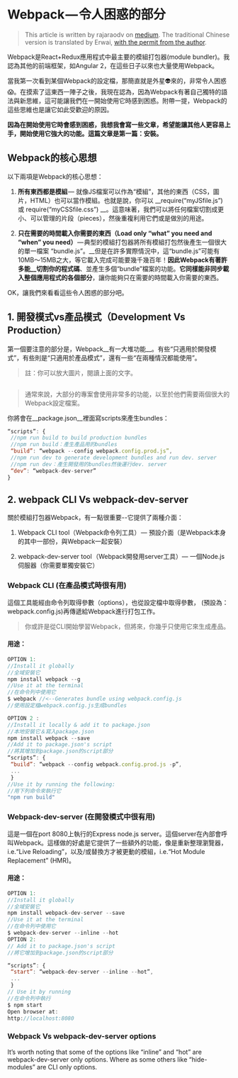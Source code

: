 # Webpack — 令人困惑的部分

> This article is written by rajaraodv on  [medium](https://medium.com/@rajaraodv/webpack-the-confusing-parts-58712f8fcad9#.f7pdxr8fe).
> The traditional Chinese version is translated by Erwai, [with the permit from the author](https://medium.com/@erwai/many-thanks-rajaraodv-21bb42c93678#.slma5xuwi).

Webpack是React+Redux應用程式中最主要的模組打包器(module bundler)。我認為其他的前端框架，如Angular 2，在這些日子以來也大量使用Webpack。

當我第一次看到某個Webpack的設定檔，那簡直就是外星👽來的，非常令人困惑😱。在摸索了這東西一陣子之後，我現在認為，因為Webpack有著自己獨特的語法與新思維，這可能讓我們在一開始使用它時感到困惑。附帶一提，Webpack的這些思維也是讓它如此受歡迎的原因。

__因為在開始使用它時會感到困惑，我想我會寫一些文章，希望能讓其他人更容易上手，開始使用它強大的功能。這篇文章是第一篇：安裝。__

## Webpack的核心思想

以下兩項是Webpack的核心思想：

1. __所有東西都是模組__ — 就像JS檔案可以作為“模組”，其他的東西（CSS，圖片，HTML）也可以當作模組。也就是說，你可以 __require(“myJSfile.js”) 或 require(“myCSSfile.css”) __。這意味著，我們可以將任何檔案切割成更小、可以管理的片段（pieces），然後重複利用它們或是做別的用途。

2. __只在需要的時間載入你需要的東西（Load only “what” you need and “when” you need）__ — 典型的模組打包器將所有模組打包然後產生一個很大的單一檔案 “bundle.js”。__但是在許多實際情況中，這“bundle.js”可能有10MB～15MB之大，等它載入完成可能要幾千幾百年！__因此Webpack有著許多能__切割你的程式碼__、並產生多個“bundle”檔案的功能。__它同樣能非同步載入整個應用程式的各個部分__，讓你能夠只在需要的時間載入你需要的東西。

OK，讓我們來看看這些令人困惑的部分吧。

## 1. 開發模式vs產品模式（Development Vs Production）

第一個要注意的部分是，Webpack__有一大堆功能__。有些“只適用於開發模式”，有些則是“只適用於產品模式”，還有一些“在兩種情況都能使用”。

> 註：你可以放大圖片，閱讀上面的文字。

![]()

> 通常來說，大部分的專案會使用非常多的功能，以至於他們需要兩個很大的Webpack設定檔案。

你將會在__package.json__裡面寫scripts來產生bundles：

```JavaScript
“scripts”: {
 //npm run build to build production bundles
 //npm run build：產生產品用的bundles
 “build”: “webpack --config webpack.config.prod.js”,
 //npm run dev to generate development bundles and run dev. server
 //npm run dev：產生開發用的bundles然後運行dev. server
 “dev”: “webpack-dev-server”
}
```

## 2. webpack CLI Vs webpack-dev-server

關於模組打包器Webpack，有一點很重要--它提供了兩種介面：
1. Webpack CLI tool（Webpack命令列工具） — 預設介面（是Webpack本身的其中一部份，與Webpack一起安裝）

2. webpack-dev-server tool （Webpack開發用server工具）— 一個Node.js伺服器（你需要單獨安裝它）

### Webpack CLI (在產品模式時很有用)
這個工具能經由命令列取得參數（options），也從設定檔中取得參數， (預設為： webpack.config.js)再傳遞給Webpack進行打包工作。

> 你或許是從CLI開始學習Webpack，但將來，你幾乎只使用它來生成產品。

#### 用途：
```JavaScript
OPTION 1:
//Install it globally
//全域安裝它
npm install webpack --g
//Use it at the terminal
//在命令列中使用它
$ webpack //<--Generates bundle using webpack.config.js
//使用設定檔webpack.config.js生成bundles

OPTION 2 :
//Install it locally & add it to package.json
//本地安裝它＆寫入package.json
npm install webpack --save
//Add it to package.json's script
//將其增加到package.json的script部分
“scripts”: {
 “build”: “webpack --config webpack.config.prod.js -p”,
 ...
 }
//Use it by running the following:
//用下列命令來執行它
"npm run build"
```

### Webpack-dev-server (在開發模式中很有用)
這是一個在port 8080上執行的Express node.js server。這個server在內部會呼叫Webpack。這樣做的好處是它提供了一些額外的功能，像是重新整理瀏覽器， i.e.“Live Reloading”，以及/或替換方才被更動的模組，i.e.“Hot Module Replacement” (HMR)。

#### 用途：
```JavaScript
OPTION 1:
//Install it globally
//全域安裝它
npm install webpack-dev-server --save
//Use it at the terminal
//在命令列中使用它
$ webpack-dev-server --inline --hot
OPTION 2:
// Add it to package.json's script
//將它增加到package.json的script部分

“scripts”: {
 “start”: “webpack-dev-server --inline --hot”,
 ...
 }
// Use it by running
//在命令列中執行
$ npm start
Open browser at:
http://localhost:8080
```

### Webpack Vs webpack-dev-server options

It’s worth noting that some of the options like “inline” and “hot” are webpack-dev-server only options. Where as some others like “hide-modules” are CLI only options.
